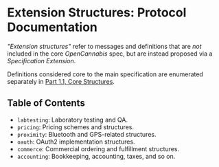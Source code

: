 
# Extension Structures: Protocol Documentation
<a name="top"/>

_"Extension structures"_ refer to messages and definitions that are _not_ included in the core _OpenCannabis_ spec, but
are instead proposed via a _Specification Extension_.

Definitions considered core to the main specification are enumerated separately in
[Part 1.1, Core Structures](2-Core-Structures.md).

## Table of Contents

- `labtesting`: Laboratory testing and QA.
- `pricing`: Pricing schemes and structures.
- `proximity`: Bluetooth and GPS-related structures.
- `oauth`: OAuth2 implementation structures.
- `commerce`: Commercial ordering and fulfillment structures.
- `accounting`: Bookkeeping, accounting, taxes, and so on.
